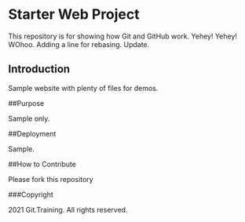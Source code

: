 # Starter Web Project

This repository is for showing how Git and GitHub work. Yehey! Yehey! WOhoo. Adding a line for rebasing.
Update.

## Introduction

Sample website with plenty of files for demos.

##Purpose

Sample only.

##Deployment

Sample.

##How to Contribute

Please fork this repository 

###Copyright

2021 Git.Training. All rights reserved.
